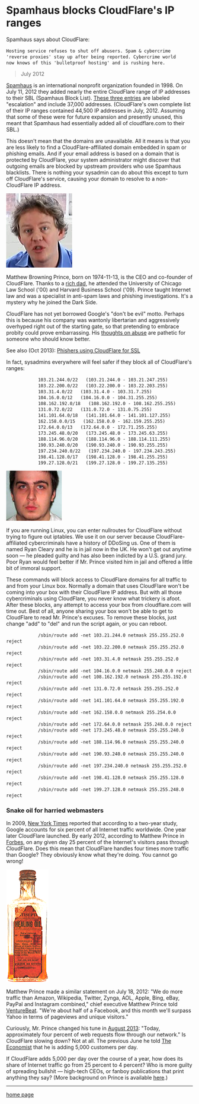 # Spamhaus blocks CloudFlare's IP ranges


Spamhaus says about CloudFlare:

```
Hosting service refuses to shut off abusers. Spam & cybercrime
'reverse proxies' stay up after being reported. Cybercrime world
now knows of this 'bulletproof hosting' and is rushing here.
```

> July 2012


[Spamhaus](https://web.archive.org/web/20210826103614/http://en.wikipedia.org/wiki/Spamhaus) is an international nonprofit organization founded in 1998. On July 11, 2012 they added nearly the entire CloudFlare range of IP addresses to their SBL (Spamhaus Block List). [These three entries](spamhaus.md) are labeled "escalation" and include 37,000 addresses. (CloudFlare's own complete list of their IP ranges contained 44,500 IP addresses in July, 2012. Assuming that some of these were for future expansion and presently unused, this meant that Spamhaus had essentially added all of cloudflare.com to their SBL.)

This doesn't mean that the domains are unavailable. All it means is that you are less likely to find a CloudFlare-affiliated domain embedded in spam or phishing emails. And if your email address is based on a domain that is protected by CloudFlare, your system administrator might discover that outgoing emails are blocked by upstream providers who use Spamhaus blacklists. There is nothing your sysadmin can do about this except to turn off CloudFlare's service, causing your domain to resolve to a non-CloudFlare IP address.

![](img/prince.jpg)

Matthew Browning Prince, born on 1974-11-13, is the CEO and co-founder of CloudFlare. Thanks to a [rich dad](https://web.archive.org/web/20210826103614/http://web.archive.org/web/20081002173414/http://www.mufranchisee.com/article/453/), he attended the University of Chicago Law School ('00) and Harvard Business School ('09). Prince taught Internet law and was a specialist in anti-spam laws and phishing investigations. It's a mystery why he joined the Dark Side.

CloudFlare has not yet borrowed Google's "don't be evil" motto. Perhaps this is because his company was wantonly libertarian and aggressively overhyped right out of the starting gate, so that pretending to embrace probity could prove embarrassing. His [thoughts on abuse](https://web.archive.org/web/20210826103614/http://blog.cloudflare.com/thoughts-on-abuse) are pathetic for someone who should know better.

See also (Oct 2013):  [Phishers using CloudFlare for SSL](https://web.archive.org/web/20210826103614/http://news.netcraft.com/archives/2013/10/07/phishers-using-cloudflare-for-ssl.html)

In fact, sysadmins everywhere will feel safer if they block all of CloudFlare's ranges:

```
            103.21.244.0/22   (103.21.244.0 - 103.21.247.255)
            103.22.200.0/22   (103.22.200.0 - 103.22.203.255)
            103.31.4.0/22   (103.31.4.0 - 103.31.7.255)
            104.16.0.0/12   (104.16.0.0 - 104.31.255.255)
            108.162.192.0/18   (108.162.192.0 - 108.162.255.255)
            131.0.72.0/22   (131.0.72.0 - 131.0.75.255)
            141.101.64.0/18   (141.101.64.0 - 141.101.127.255)
            162.158.0.0/15   (162.158.0.0 - 162.159.255.255)
            172.64.0.0/13   (172.64.0.0 - 172.71.255.255)
            173.245.48.0/20   (173.245.48.0 - 173.245.63.255)
            188.114.96.0/20   (188.114.96.0 - 188.114.111.255)
            190.93.240.0/20   (190.93.240.0 - 190.93.255.255)
            197.234.240.0/22   (197.234.240.0 - 197.234.243.255)
            198.41.128.0/17   (198.41.128.0 - 198.41.255.255)
            199.27.128.0/21   (199.27.128.0 - 199.27.135.255)
```

![](img/cleary2.jpg)

If you are running Linux, you can enter nullroutes for CloudFlare without trying to figure out iptables. We use it on our server because CloudFlare-affiliated cybercriminals have a history of DDoSing us. One of them is named Ryan Cleary and he is in jail now in the UK. He won't get out anytime soon — he pleaded guilty and has also been indicted by a U.S. grand jury. Poor Ryan would feel better if Mr. Prince visited him in jail and offered a little bit of immoral support.

These commands will block access to CloudFlare domains for all traffic to and from your Linux box. Normally a domain that uses CloudFlare won't be coming into your box with their CloudFlare IP address. But with all those cybercriminals using CloudFlare, you never know what trickery is afoot. After these blocks, any attempt to access your box from cloudflare.com will time out. Best of all, anyone sharing your box won't be able to get to CloudFlare to read Mr. Prince's excuses. To remove these blocks, just change "add" to "del" and run the script again, or you can reboot.

```
            /sbin/route add -net 103.21.244.0 netmask 255.255.252.0 reject
            /sbin/route add -net 103.22.200.0 netmask 255.255.252.0 reject
            /sbin/route add -net 103.31.4.0 netmask 255.255.252.0 reject
            /sbin/route add -net 104.16.0.0 netmask 255.240.0.0 reject
            /sbin/route add -net 108.162.192.0 netmask 255.255.192.0 reject
            /sbin/route add -net 131.0.72.0 netmask 255.255.252.0 reject
            /sbin/route add -net 141.101.64.0 netmask 255.255.192.0 reject
            /sbin/route add -net 162.158.0.0 netmask 255.254.0.0 reject
            /sbin/route add -net 172.64.0.0 netmask 255.248.0.0 reject
            /sbin/route add -net 173.245.48.0 netmask 255.255.240.0 reject
            /sbin/route add -net 188.114.96.0 netmask 255.255.240.0 reject
            /sbin/route add -net 190.93.240.0 netmask 255.255.240.0 reject
            /sbin/route add -net 197.234.240.0 netmask 255.255.252.0 reject
            /sbin/route add -net 198.41.128.0 netmask 255.255.128.0 reject
            /sbin/route add -net 199.27.128.0 netmask 255.255.248.0 reject
```

### Snake oil for harried webmasters

In 2009, [New York Times](https://web.archive.org/web/20210826103614/http://www.nytimes.com/external/readwriteweb/2009/10/13/13readwriteweb-google-accounts-for-6-of-all-internet-traff-90323.html) reported that according to a two-year study, Google accounts for six percent of all Internet traffic worldwide. One year later CloudFlare launched. By early 2012, according to Matthew Prince in [Forbes](https://web.archive.org/web/20210826103614/http://www.forbes.com/sites/eliseackerman/2012/02/29/how-cloudflares-free-ddos-protection-service-is-disrupting-the-multibillion-dollar-computer-security-and-content-delivery-markets), on any given day 25 percent of the Internet's visitors pass through CloudFlare. Does this mean that CloudFlare handles four times more traffic than Google? They obviously know what they're doing. You cannot go wrong!

![](img/snake3.gif)

Matthew Prince made a similar statement on July 18, 2012: "We do more traffic than Amazon, Wikipedia, Twitter, Zynga, AOL, Apple, Bing, eBay, PayPal and Instagram combined," chief executive Matthew Prince told [VentureBeat](https://web.archive.org/web/20210826103614/http://venturebeat.com/2012/07/18/cloudflare-amazon-wikipedia-twitter/). "We're about half of a Facebook, and this month we'll surpass Yahoo in terms of pageviews and unique visitors."

Curiously, Mr. Prince changed his tune in [August 2013](https://web.archive.org/web/20210826103614/http://blog.cloudflare.com/cloudflare-and-free-speech): "Today, approximately four percent of web requests flow through our network." Is CloudFlare slowing down? Not at all. The previous June he told [The Economist](https://web.archive.org/web/20210826103614/http://www.economist.com/news/international/21579818-theres-only-so-much-you-can-do-denying-deniers) that he is adding 5,000 customers per day.

If CloudFlare adds 5,000 per day over the course of a year, how does its share of Internet traffic go from 25 percent to 4 percent? Who is more guilty of spreading bullshit — high-tech CEOs, or fanboy publications that print anything they say? (More background on Prince is available [here](honeypot.md).) 

---

[home page](README.md)